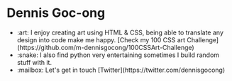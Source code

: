<h1> Dennis Goc-ong </h1>
<ul>
  <li>:art: I enjoy creating art using HTML & CSS, being able to translate any design into code make me happy. [Check my 100 CSS art Challenge](https://github.com/m-dennisgocong/100CSSArt-Challenge)</li>
  <li>:snake: I also find python very entertaining sometimes I build random stuff with it.</li>
  <li>:mailbox: Let's get in touch [Twitter](https://twitter.com/dennisgocong)</li>
</ul>
